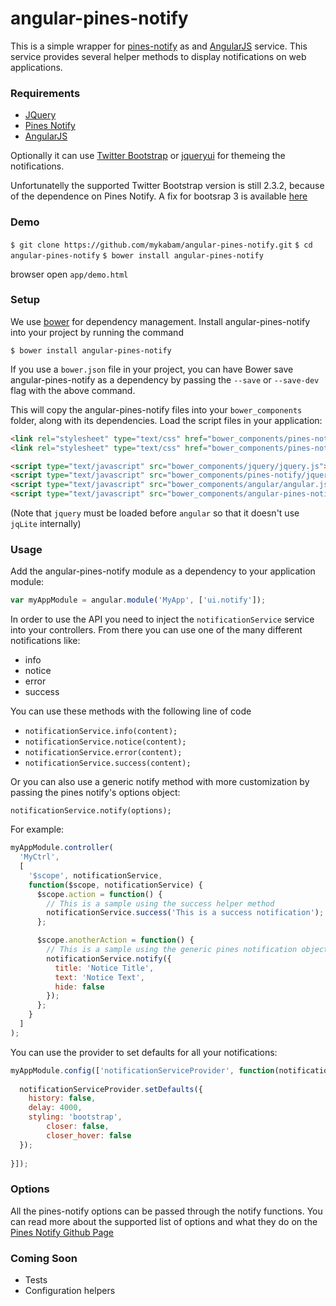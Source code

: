 angular-pines-notify
====================

This is a simple wrapper for [pines-notify](http://pinesframework.org/pnotify/) as and
[AngularJS](http://angularjs.org/) service. This service provides several helper methods
to display notifications on web applications.

### Requirements

- [JQuery](http://jquery.com/)
- [Pines Notify](http://pinesframework.org/pnotify/)
- [AngularJS](http://angularjs.org/)

Optionally it can use [Twitter Bootstrap](http://getbootstrap.com/2.3.2/) or [jqueryui](http://jqueryui.com)
for themeing the notifications.

Unfortunatelly the supported Twitter Bootstrap version is still 2.3.2, because of the dependence on Pines Notify. A fix for bootsrap 3 is available [here](https://github.com/sciactive/pnotify/issues/60)

### Demo

`$ git clone https://github.com/mykabam/angular-pines-notify.git`
`$ cd angular-pines-notify`
`$ bower install angular-pines-notify`

browser open `app/demo.html`

### Setup

We use [bower](https://github.com/bower/bower) for dependency management. Install angular-pines-notify
into your project by running the command

`$ bower install angular-pines-notify`

If you use a `bower.json` file in your project, you can have Bower save angular-pines-notify as a dependency
by passing the `--save` or `--save-dev` flag with the above command.

This will copy the angular-pines-notify files into your `bower_components` folder, along with its dependencies.
Load the script files in your application:

```html
<link rel="stylesheet" type="text/css" href="bower_components/pines-notify/jquery.pnotify.default.css" />
<link rel="stylesheet" type="text/css" href="bower_components/pines-notify/jquery.pnotify.default.icons.css" />

<script type="text/javascript" src="bower_components/jquery/jquery.js"></script>
<script type="text/javascript" src="bower_components/pines-notify/jquery.pnotify.js"></script>
<script type="text/javascript" src="bower_components/angular/angular.js"></script>
<script type="text/javascript" src="bower_components/angular-pines-notify/src/pnotify.js"></script>
```

(Note that `jquery` must be loaded before `angular` so that it doesn't use `jqLite` internally)

### Usage

Add the angular-pines-notify module as a dependency to your application module:

```javascript
var myAppModule = angular.module('MyApp', ['ui.notify']);
```

In order to use the API you need to inject the `notificationService` service into
your controllers. From there you can use one of the many different notifications
like:

 * info
 * notice
 * error
 * success

You can use these methods with the following line of code

 * `notificationService.info(content);`
 * `notificationService.notice(content);`
 * `notificationService.error(content);`
 * `notificationService.success(content);`
 
Or you can also use a generic notify method with more customization
by passing the pines notify's options object:

`notificationService.notify(options);`

For example:

```javascript
myAppModule.controller(
  'MyCtrl',
  [
    '$scope', notificationService,
    function($scope, notificationService) {
      $scope.action = function() {
        // This is a sample using the success helper method
        notificationService.success('This is a success notification');
      };

      $scope.anotherAction = function() {
        // This is a sample using the generic pines notification object
        notificationService.notify({
          title: 'Notice Title',
          text: 'Notice Text',
          hide: false
        });
      };
    }
  ]
);
```

You can use the provider to set defaults for all your notifications:

```javascript
myAppModule.config(['notificationServiceProvider', function(notificationServiceProvider){
  
  notificationServiceProvider.setDefaults({
    history: false,
    delay: 4000,
    styling: 'bootstrap',
 		closer: false,
		closer_hover: false
  });
  
}]);
```

### Options

All the pines-notify options can be passed through the notify functions.
You can read more about the supported list of options and what they do on the
[Pines Notify Github Page](https://github.com/sciactive/pnotify)

### Coming Soon

 * Tests
 * Configuration helpers
